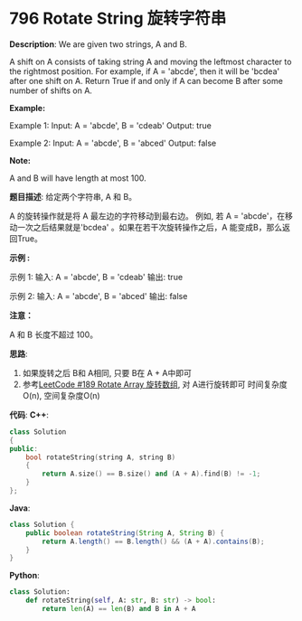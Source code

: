 # 796 Rotate String 旋转字符串

__Description__:
We are given two strings, A and B.

A shift on A consists of taking string A and moving the leftmost character to the rightmost position. For example, if A = 'abcde', then it will be 'bcdea' after one shift on A. Return True if and only if A can become B after some number of shifts on A.

__Example:__

Example 1:
Input: A = 'abcde', B = 'cdeab'
Output: true

Example 2:
Input: A = 'abcde', B = 'abced'
Output: false

__Note:__

A and B will have length at most 100.

__题目描述__:
给定两个字符串, A 和 B。

A 的旋转操作就是将 A 最左边的字符移动到最右边。 例如, 若 A = 'abcde'，在移动一次之后结果就是'bcdea' 。如果在若干次旋转操作之后，A 能变成B，那么返回True。

__示例 :__

示例 1:
输入: A = 'abcde', B = 'cdeab'
输出: true

示例 2:
输入: A = 'abcde', B = 'abced'
输出: false

__注意：__

A 和 B 长度不超过 100。

__思路__:

1. 如果旋转之后 B和 A相同, 只要 B在 A + A中即可
2. 参考[LeetCode #189 Rotate Array 旋转数组](https://www.jianshu.com/p/15443e6ea0de), 对 A进行旋转即可
时间复杂度O(n), 空间复杂度O(n)

__代码__:
__C++__:

```C++
class Solution 
{
public:
    bool rotateString(string A, string B) 
    {
        return A.size() == B.size() and (A + A).find(B) != -1;
    }
};
```

__Java__:

```Java
class Solution {
    public boolean rotateString(String A, String B) {
        return A.length() == B.length() && (A + A).contains(B);
    }
}
```

__Python__:

```Python
class Solution:
    def rotateString(self, A: str, B: str) -> bool:
        return len(A) == len(B) and B in A + A
```
